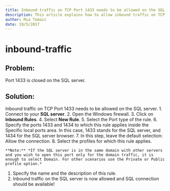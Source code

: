 ```yaml
---
title: Inbound traffic on TCP Port 1433 needs to be allowed on the SQL Server.
description: This article explains how to allow inbound traffic on TCP port 1433.
author: Mia Tomaić
date: 19/5/2017
---
```


# inbound-traffic

## Problem:

Port 1433 is closed on the SQL server.

## Solution:

Inbound traffic on TCP Port 1433 needs to be allowed on the SQL server. 1. Connect to your **SQL server**. 2. Open the Windows firewall. 3. Click on **Inbound Rules**. 4. Select **New Rule**. 5. Select the Port type of the rule. 6. Specify the ports 1433 and 1434 to which this rule applies inside the Specific local ports area. In this case, 1433 stands for the SQL server, and 1434 for the SQL server browser. 7. In this step, leave the default selection: Allow the connection. 8. Select the profiles for which this rule applies.

```text
**Note:** *If the SQL server is in the same domain with other servers and you wish to open this port only for the domain traffic, it is enough to select Domain. For other scenarios use the Private or Public profile option.*
```

1. Specify the name and the description of this rule.
2. Inbound traffic on the SQL server is now allowed and SQL connection should be available!

